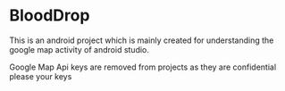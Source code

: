 # BloodDrop

This is an android project which is mainly created for understanding the google map activity of android studio.



Google Map Api keys are removed from projects as they are confidential please your keys 
